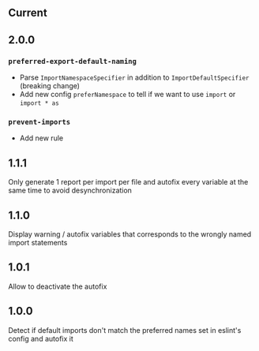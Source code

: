 ## Current

## 2.0.0

### `preferred-export-default-naming`

- Parse `ImportNamespaceSpecifier` in addition to `ImportDefaultSpecifier` (breaking change)
- Add new config `preferNamespace` to tell if we want to use `import` or `import * as`

### `prevent-imports`

- Add new rule

## 1.1.1

Only generate 1 report per import per file and autofix every variable at the same time to avoid desynchronization

## 1.1.0

Display warning / autofix variables that corresponds to the wrongly named import statements

## 1.0.1

Allow to deactivate the autofix

## 1.0.0

Detect if default imports don't match the preferred names set in eslint's config and autofix it
